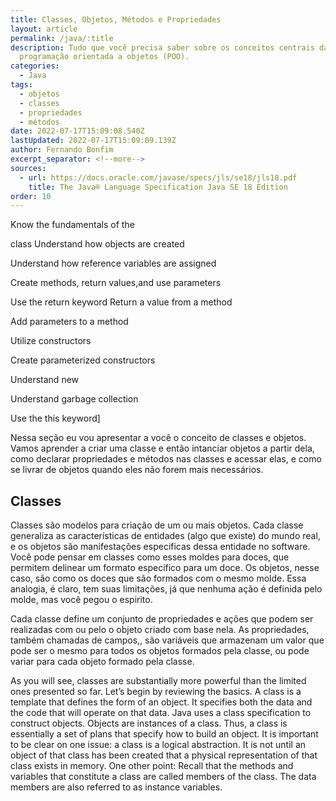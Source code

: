 ```yaml
---
title: Classes, Objetos, Métodos e Propriedades
layout: article
permalink: /java/:title
description: Tudo que você precisa saber sobre os conceitos centrais da
  programação orientada a objetos (POO).
categories:
  - Java
tags:
  - objetos
  - classes
  - propriedades
  - métodos
date: 2022-07-17T15:09:08.540Z
lastUpdated: 2022-07-17T15:09:09.139Z
author: Fernando Bonfim
excerpt_separator: <!--more-->
sources:
  - url: https://docs.oracle.com/javase/specs/jls/se18/jls18.pdf
    title: The Java® Language Specification Java SE 18 Edition
order: 10
---
```

Know the fundamentals of the 

class Understand how objects are created 

Understand how reference variables are assigned 

Create methods, return values,and use parameters 

Use the return keyword Return a value from a method 

Add parameters to a method 

Utilize constructors 

Create parameterized constructors 

Understand new 

Understand garbage collection 

Use the this keyword]

Nessa seção eu vou apresentar a você o conceito de classes e objetos. Vamos aprender a criar uma classe e então intanciar objetos a partir dela, como declarar propriedades e métodos nas classes e acessar elas, e como se livrar de objetos quando eles não forem mais necessários.

## Classes

Classes são modelos para criação de um ou mais objetos. Cada classe generaliza as características de entidades (algo que existe) do mundo real, e os objetos são manifestações especificas dessa entidade no software. Você pode pensar em classes como esses moldes para doces, que permitem delinear um formato especifico para um doce. Os objetos, nesse caso, são como os doces que são formados com o mesmo molde. Essa analogia, é claro, tem suas limitações, já que nenhuma ação é definida pelo molde, mas você pegou o espirito.

Cada classe define um conjunto de propriedades e ações que podem ser realizadas com ou pelo o objeto criado com base nela. As propriedades, também chamadas de campos,, são variáveis que armazenam um valor que pode ser o mesmo para todos os objetos formados pela classe, ou pode variar para cada objeto formado pela classe. 



As you will see, classes are substantially more powerful than the limited ones presented so far. Let’s begin by reviewing the basics. A class is a template that defines the form of an object. It specifies both the data and the code that will operate on that data. Java uses a class specification to construct objects. Objects are instances of a class. Thus, a class is essentially a set of plans that specify how to build an object. It is important to be clear on one issue: a class is a logical abstraction. It is not until an object of that class has been created that a physical representation of that class exists in memory. One other point: Recall that the methods and variables that constitute a class are called members of the class. The data members are also referred to as instance variables.